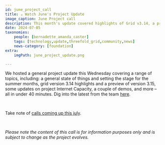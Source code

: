 ```yaml
---
id: june_project_call
title: ☕️ Watch June's Project Update
image_caption: June Project call
description: This month's update covered highlights of Grid v3.14, a preview of v3.15, Internet Capacity updates, demos, and more.
date: 2024-07-05
taxonomies:
    people: [bernadette_amanda_caster]
    tags: [technology,update,threefold_grid,community,news]
    news-category: [foundation]
extra:
    imgPath: june_project_update.png

---
```


We hosted a general project update this Wednesday covering a range of topics, including: a general state of things and setting the stage for the summer months, grid version 3.14 highlights and a preview of version 3.15, some updates on project Internet Capacity, a couple of demos, and more – all in under 40 minutes. Dig into the latest from the team [here](https://youtu.be/Cgak5Zy52vI?si=js1STSiaJNGPk3lA).

<br/>

Take note of [calls coming up this july](https://forum.threefold.io/t/july-2024-threefold-community-call-schedule/4380).


<br/>

*Please note the content of this call is for information purposes only and is subject to change as the project evolves.*



